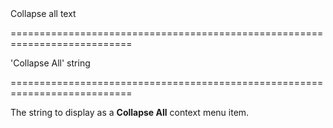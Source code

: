 <!--**
/*-------------------------------------------
    Auto-generated file. Do not modify.
-------------------------------------------

**-->
<!--d-->Collapse all text<!--/d-->
===========================================================================
<!--default-->'Collapse All'<!--/default-->
<!--type-->string<!--/type-->
===========================================================================

<!--shortDescription-->
The string to display as a **Collapse All** context menu item.
<!--/shortDescription-->

<!--fullDescription-->

<!--/fullDescription-->
